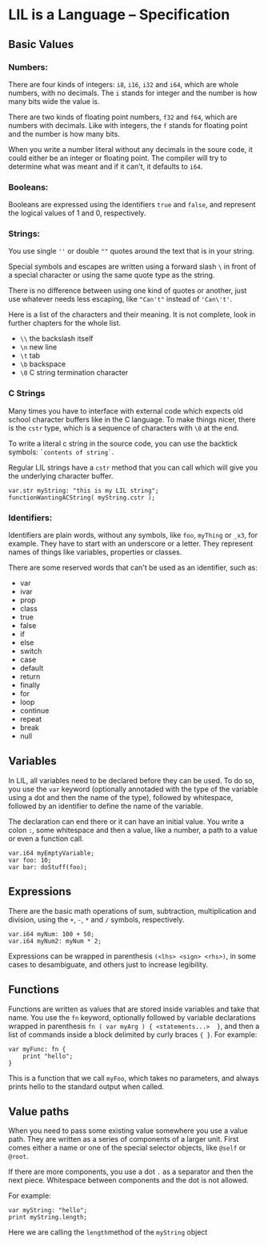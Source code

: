 # LIL is a Language – Specification

## Basic Values

### Numbers:

There are four kinds of integers: `i8`, `i16`, `i32` and `i64`, which are whole numbers, with no decimals. The `i` stands for integer and the number is how many bits wide the value is.

There are two kinds of floating point numbers, `f32` and `f64`, which are numbers with decimals. Like with integers, the `f` stands for floating point and the number is how many bits.

When you write a number literal without any decimals in the soure code, it could either be an integer or floating point. The compiler will try to determine what was meant and if it can't, it defaults to `i64`.

### Booleans:

Booleans are expressed using the identifiers `true` and `false`, and represent the logical values of 1 and 0, respectively.

### Strings:

You use single `''` or double `""` quotes around the text that is in your string.

Special symbols and escapes are written using a forward slash `\` in front of a special character or using the same quote type as the string.

There is no difference between using one kind of quotes or another, just use whatever needs less escaping, like `"Can't"` instead of `'Can\'t'`.

Here is a list of the characters and their meaning. It is not complete, look in further chapters for the whole list.

- `\\` the backslash itself
- `\n` new line
- `\t` tab
- `\b` backspace
- `\0` C string termination character

### C Strings

Many times you have to interface with external code which expects old school character buffers like in the C language. To make things nicer, there is the `cstr` type, which is a sequence of characters with `\0` at the end.

To write a literal c string in the source code, you can use the backtick symbols: `` `contents of string` ``.

Regular LIL strings have a `cstr` method that you can call which will give you the underlying character buffer.

```
var.str myString: "this is my LIL string";
functionWantingACString( myString.cstr );
```

### Identifiers:

Identifiers are plain words, without any symbols, like `foo`, `myThing` or `_x3`, for example. They have to start with an underscore or a letter. They represent names of things like variables, properties or classes.

There are some reserved words that can't be used as an identifier, such as:

- var
- ivar
- prop
- class
- true
- false
- if
- else
- switch
- case
- default
- return
- finally
- for
- loop
- continue
- repeat
- break
- null


## Variables

In LIL, all variables need to be declared before they can be used. To do so, you use the `var` keyword (optionally annotaded with the type of the variable using a dot and then the name of the type), followed by whitespace, followed by an identifier to define the name of the variable.

The declaration can end there or it can have an initial value. You write a colon `:`, some whitespace and then a value, like a number, a path to a value or even a function call.

```
var.i64 myEmptyVariable;
var foo: 10;
var bar: doStuff(foo);
```

## Expressions

There are the basic math operations of sum, subtraction, multiplication and division, using the `+`, `-`, `*` and `/` symbols, respectively.

```
var.i64 myNum: 100 + 50;
var.i64 myNum2: myNum * 2;
```

Expressions can be wrapped in parenthesis `(<lhs> <sign> <rhs>)`, in some cases to desambiguate, and others just to increase legibility.

## Functions

Functions are written as values that are stored inside variables and take that name. You use the `fn` keyword, optionally followed by variable declarations wrapped in parenthesis `fn ( var myArg ) { <statements...>  }`, and then a list of commands inside a block delimited by curly braces `{ }`. For example:

```
var myFunc: fn {
	print "hello";
}
```

This is a function that we call `myFoo`, which takes no parameters, and always prints hello to the standard output when called.

## Value paths

When you need to pass some existing value somewhere you use a value path. They are written as a series of components of a larger unit. First comes either a name or one of the special selector objects, like `@self` or `@root`.

If there are more components, you use a dot `.` as a separator and then the next piece. Whitespace between components and the dot is not allowed.

For example:

```
var myString: "hello";
print myString.length;
```

Here we are calling the `length`method of the `myString` object
